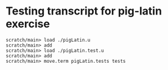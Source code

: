 # Testing transcript for pig-latin exercise

```ucm
scratch/main> load ./pigLatin.u
scratch/main> add
scratch/main> load ./pigLatin.test.u
scratch/main> add
scratch/main> move.term pigLatin.tests tests
```
